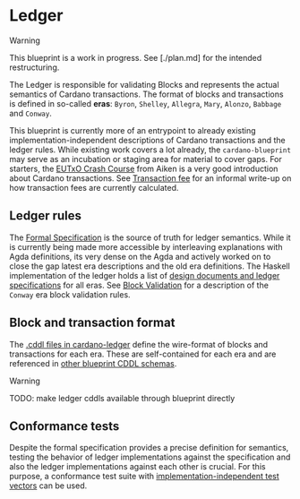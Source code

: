 # Ledger

> [!WARNING]
>
> This blueprint is a work in progress. See [./plan.md] for the intended
> restructuring.

The Ledger is responsible for validating Blocks and represents the actual
semantics of Cardano transactions. The format of blocks and transactions is
defined in so-called **eras**: `Byron`, `Shelley`, `Allegra`, `Mary`, `Alonzo`,
`Babbage` and `Conway`.

This blueprint is currently more of an entrypoint to already existing
implementation-independent descriptions of Cardano transactions and the ledger
rules. While existing work covers a lot already, the `cardano-blueprint` may
serve as an incubation or staging area for material to cover gaps.
For starters, the [EUTxO Crash Course](https://aiken-lang.org/fundamentals/eutxo)
from Aiken is a very good introduction about Cardano transactions.
See [Transaction fee](./transaction-fee.md) for an informal write-up on how
transaction fees are currently calculated.

## Ledger rules

The [Formal Specification](https://intersectmbo.github.io/formal-ledger-specifications/site/index.html)
is the source of truth for ledger semantics. While it is currently being
made more accessible by interleaving explanations with Agda definitions, its
very dense on the Agda and actively worked on to close the gap latest era
descriptions and the old era definitions. The Haskell implementation of the
ledger holds a list of [design documents and ledger specifications](https://github.com/IntersectMBO/cardano-ledger?tab=readme-ov-file#cardano-ledger)
for all eras. See [Block Validation](./block-validation.md) for a description
of the `Conway` era block validation rules.

## Block and transaction format

The [.cddl files in cardano-ledger](https://github.com/search?q=repo%3AIntersectMBO%2Fcardano-ledger+path%3A.cddl&type=code)
define the wire-format of blocks and transactions for each era. These are
self-contained for each era and are referenced in
[other blueprint CDDL schemas](../codecs#cddl).

> [!WARNING]
> TODO: make ledger cddls available through blueprint directly

## Conformance tests

Despite the formal specification provides a precise definition for semantics,
testing the behavior of ledger implementations against the specification
and also the ledger implementations against each other is crucial. For this
purpose, a conformance test suite with [implementation-independent test
vectors](https://github.com/cardano-scaling/cardano-blueprint/tree/main/src/ledger/conformance-test-vectors)
can be used.
